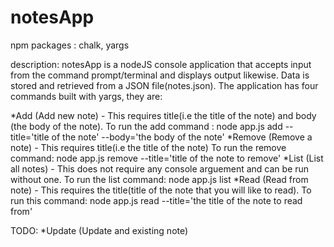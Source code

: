 # notesApp

npm packages : chalk, yargs

description: notesApp is a nodeJS console application that accepts input from the command prompt/terminal and displays output likewise. Data is stored and retrieved from a JSON file(notes.json). The application has four commands built with yargs, they are:

*Add (Add new note) - This requires title(i.e the title of the note) and body (the body of the note).
To run the add command : node app.js add --title='title of the note' --body='the body of the note'
*Remove (Remove a note) - This requires title(i.e the title of the note)
To run the remove command: node app.js remove --title='title of the note to remove'
*List (List all notes) - This does not require any console arguement and can be run without one.
To run the list command: node app.js list
*Read (Read from note) - This requires the title(title of the note that you will like to read).
To run this command: node app.js read --title='the title of the note to read from'

TODO:
\*Update (Update and existing note)
